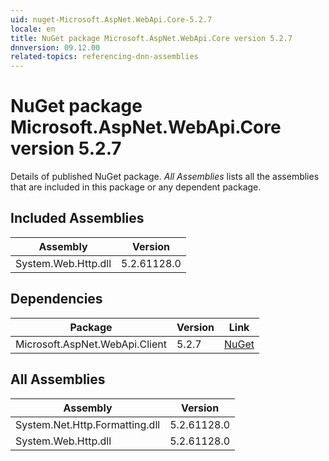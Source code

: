```yaml
---
uid: nuget-Microsoft.AspNet.WebApi.Core-5.2.7
locale: en
title: NuGet package Microsoft.AspNet.WebApi.Core version 5.2.7
dnnversion: 09.12.00
related-topics: referencing-dnn-assemblies
---
```


# NuGet package Microsoft.AspNet.WebApi.Core version 5.2.7
Details of published NuGet package.
*All Assemblies* lists all the assemblies that are included in this package or any dependent package.

## Included Assemblies

|Assembly|Version|
|---|---|
|System.Web.Http.dll|5.2.61128.0|

## Dependencies

|Package|Version|Link|
|---|---|---|
|Microsoft.AspNet.WebApi.Client|5.2.7|[NuGet](https://www.nuget.org/packages/Microsoft.AspNet.WebApi.Client/5.2.7)|

## All Assemblies

|Assembly|Version|
|---|---|
|System.Net.Http.Formatting.dll|5.2.61128.0|
|System.Web.Http.dll|5.2.61128.0|

